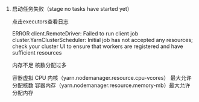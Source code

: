 1. 启动任务失败（stage no tasks have started yet）

    点击executors查看日志

     ERROR client.RemoteDriver: Failed to run client job
     cluster.YarnClusterScheduler: Initial job has not accepted any resources; check your cluster UI to ensure that workers are registered and have sufficient resources

     内存不足
     核数分配过多



     容器虚拟 CPU 内核（yarn.nodemanager.resource.cpu-vcores）    最大允许分配核数
     容器内存（yarn.nodemanager.resource.memory-mb）最大允许分配内存
